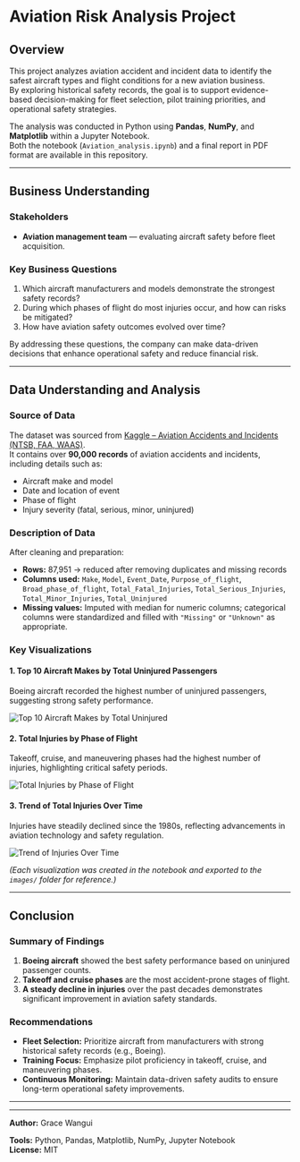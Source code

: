 #  Aviation Risk Analysis Project

## Overview
This project analyzes aviation accident and incident data to identify the safest aircraft types and flight conditions for a new aviation business.  
By exploring historical safety records, the goal is to support evidence-based decision-making for fleet selection, pilot training priorities, and operational safety strategies.

The analysis was conducted in Python using **Pandas**, **NumPy**, and **Matplotlib** within a Jupyter Notebook.  
Both the notebook (`Aviation_analysis.ipynb`) and a final report in PDF format are available in this repository.

---

## Business Understanding

### Stakeholders
- **Aviation management team** — evaluating aircraft safety before fleet acquisition.  


### Key Business Questions
1. Which aircraft manufacturers and models demonstrate the strongest safety records?  
2. During which phases of flight do most injuries occur, and how can risks be mitigated?  
3. How have aviation safety outcomes evolved over time?

By addressing these questions, the company can make data-driven decisions that enhance operational safety and reduce financial risk.

---

## Data Understanding and Analysis

### Source of Data
The dataset was sourced from [Kaggle – Aviation Accidents and Incidents (NTSB, FAA, WAAS)](https://www.kaggle.com/datasets/prathamsharma123/aviation-accidents-and-incidents-ntsb-faa-waas?resource=download&select=airline_accidents.csv).  
It contains over **90,000 records** of aviation accidents and incidents, including details such as:
- Aircraft make and model  
- Date and location of event  
- Phase of flight  
- Injury severity (fatal, serious, minor, uninjured)

### Description of Data
After cleaning and preparation:
- **Rows:** 87,951 → reduced  after removing duplicates and missing records  
- **Columns used:** `Make`, `Model`, `Event_Date`, `Purpose_of_flight`, `Broad_phase_of_flight`, `Total_Fatal_Injuries`, `Total_Serious_Injuries`, `Total_Minor_Injuries`, `Total_Uninjured`  
- **Missing values:** Imputed with median for numeric columns; categorical columns were standardized and filled with `"Missing"` or `"Unknown"` as appropriate.

### Key Visualizations

#### 1. Top 10 Aircraft Makes by Total Uninjured Passengers
Boeing aircraft recorded the highest number of uninjured passengers, suggesting strong safety performance.

![Top 10 Aircraft Makes by Total Uninjured]('./images/Top_10_Makes_by_Uninjured.png')

#### 2. Total Injuries by Phase of Flight
Takeoff, cruise, and maneuvering phases had the highest number of injuries, highlighting critical safety periods.

![Total Injuries by Phase of Flight]('./images/Total_injuries_by_phase_of_flight.png')

#### 3. Trend of Total Injuries Over Time
Injuries have steadily declined since the 1980s, reflecting advancements in aviation technology and safety regulation.

![Trend of Injuries Over Time]('./images/Trend_of_total_injuries_over_time.png')

*(Each visualization was created in the notebook and exported to the `images/` folder for reference.)*

---

## Conclusion

### Summary of Findings
1. **Boeing aircraft** showed the best safety performance based on uninjured passenger counts.  
2. **Takeoff and cruise phases** are the most accident-prone stages of flight.  
3. **A steady decline in injuries** over the past decades demonstrates significant improvement in aviation safety standards.

### Recommendations
- **Fleet Selection:** Prioritize aircraft from manufacturers with strong historical safety records (e.g., Boeing).  
- **Training Focus:** Emphasize pilot proficiency in takeoff, cruise, and maneuvering phases.  
- **Continuous Monitoring:** Maintain data-driven safety audits to ensure long-term operational safety improvements.

---



---

**Author:** Grace Wangui

 
**Tools:** Python, Pandas, Matplotlib, NumPy, Jupyter Notebook  
**License:** MIT 
````




